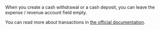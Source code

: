 When you create a cash withdrawal or a cash deposit, you can leave the expense / revenue account field empty.

You can read more about transactions in [the official documentation](https://docs.firefly-iii.org/concepts/transactions).